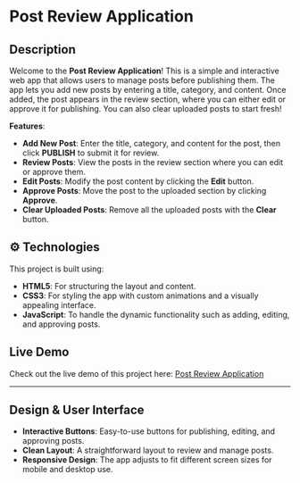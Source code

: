#  Post Review Application

##  Description

Welcome to the **Post Review Application**! This is a simple and interactive web app that allows users to manage posts before publishing them. The app lets you add new posts by entering a title, category, and content. Once added, the post appears in the review section, where you can either edit or approve it for publishing. You can also clear uploaded posts to start fresh!

 **Features**:
- **Add New Post**: Enter the title, category, and content for the post, then click **PUBLISH** to submit it for review.
- **Review Posts**: View the posts in the review section where you can edit or approve them.
- **Edit Posts**: Modify the post content by clicking the **Edit** button.
- **Approve Posts**: Move the post to the uploaded section by clicking **Approve**.
- **Clear Uploaded Posts**: Remove all the uploaded posts with the **Clear** button.

## ⚙️ Technologies

This project is built using:
- **HTML5**: For structuring the layout and content.
- **CSS3**: For styling the app with custom animations and a visually appealing interface.
- **JavaScript**: To handle the dynamic functionality such as adding, editing, and approving posts.

##  Live Demo

Check out the live demo of this project here: [Post Review Application](https://perikliev00.github.io/simpleproject.github.io/)

---

##  Design & User Interface

- **Interactive Buttons**: Easy-to-use buttons for publishing, editing, and approving posts.
- **Clean Layout**: A straightforward layout to review and manage posts.
- **Responsive Design**: The app adjusts to fit different screen sizes for mobile and desktop use.

